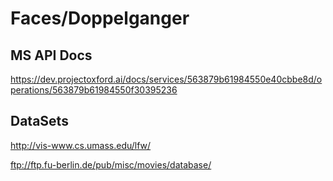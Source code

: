 # Faces/Doppelganger


## MS API Docs
https://dev.projectoxford.ai/docs/services/563879b61984550e40cbbe8d/operations/563879b61984550f30395236


## DataSets
http://vis-www.cs.umass.edu/lfw/

ftp://ftp.fu-berlin.de/pub/misc/movies/database/